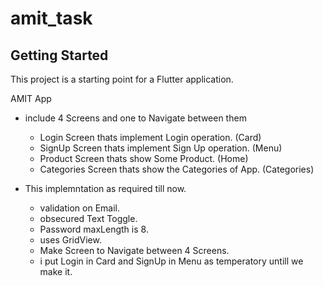# amit_task

## Getting Started

This project is a starting point for a Flutter application.

AMIT App

- include 4 Screens and one to Navigate between them
    - Login Screen thats implement Login operation. (Card)
    - SignUp Screen thats implement Sign Up operation. (Menu)
    - Product Screen thats show Some Product. (Home)
    - Categories Screen thats show the Categories of App. (Categories)

- This implemntation as required till now.
    - validation on Email.
    - obsecured Text Toggle.
    - Password maxLength is 8.
    - uses GridView.
    - Make Screen to Navigate between 4 Screens.
    - i put Login in Card and SignUp in Menu as temperatory untill we make it.